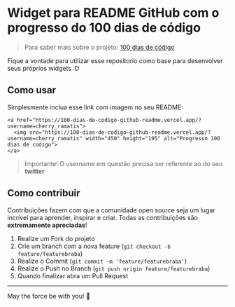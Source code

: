 # Widget para README GitHub com o progresso do 100 dias de código

> Para saber mais sobre o projeto: [100 dias de código](https://www.100diasdecodigo.dev)

Fique a vontade para utilizar esse repositorio como base para desenvolver seus próprios widgets :D

## Como usar

Simplesmente inclua esse link com imagem no seu README:

```
<a href="https://100-dias-de-codigo-github-readme.vercel.app/?username=cherry_ramatis">
  <img src="https://100-dias-de-codigo-github-readme.vercel.app/?username=cherry_ramatis" width="450" height="195" alt="Progresso 100 dias de codigo">
</a>
```

> Importante! O username em questão precisa ser referente ao do seu **twitter**

## Como contribuir

Contribuições fazem com que a comunidade open source seja um lugar incrível para aprender, inspirar e criar. Todas as contribuições
são **extremamente apreciadas**!

1. Realize um Fork do projeto
2. Crie um branch com a nova feature (`git checkout -b feature/featurebraba`)
3. Realize o Commit (`git commit -m 'feature/featurebraba'`)
4. Realize o Push no Branch (`git push origin feature/featurebraba`)
5. Quando finalizar abra um Pull Request

---

May the force be with you! 🍒
